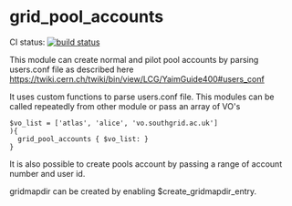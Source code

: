 # grid_pool_accounts #

CI status: [![build status](https://travis-ci.org/HEP-Puppet/puppet-grid_pool_accounts.png)](https://travis-ci.org/HEP-Puppet/puppet-grid_pool_accounts)

This module can create normal and pilot pool accounts by parsing users.conf file as described here
https://twiki.cern.ch/twiki/bin/view/LCG/YaimGuide400#users_conf

It uses custom functions  to parse users.conf file. This modules can be called repeatedly from other module or pass an array of VO's

```
$vo_list = ['atlas', 'alice', 'vo.southgrid.ac.uk']
){
  grid_pool_accounts { $vo_list: }
}
```

It is also possible to create pools account by passing a range of account number and user id.

gridmapdir can be created by enabling $create_gridmapdir_entry.



  
